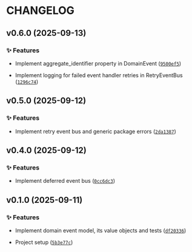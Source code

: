# CHANGELOG

<!-- version list -->

## v0.6.0 (2025-09-13)

### ✨ Features

- Implement aggregate_identifier property in DomainEvent
  ([`9500ef5`](https://github.com/adriamontoto/domain-event-pattern/commit/9500ef5542b7d01601a1e2e2f87b34db112e823f))

- Implement logging for failed event handler retries in RetryEventBus
  ([`1296c74`](https://github.com/adriamontoto/domain-event-pattern/commit/1296c74d887f260fb5d9c2a0e637580a1ef81423))


## v0.5.0 (2025-09-12)

### ✨ Features

- Implement retry event bus and generic package errors
  ([`2da1387`](https://github.com/adriamontoto/domain-event-pattern/commit/2da1387934a82782ca52bc7a4ddfd2a0d972011c))


## v0.4.0 (2025-09-12)

### ✨ Features

- Implement deferred event bus
  ([`0cc6dc3`](https://github.com/adriamontoto/domain-event-pattern/commit/0cc6dc3db26e4309eb67154f2e6e0897552386df))


## v0.1.0 (2025-09-11)

### ✨ Features

- Implement domain event model, its value objects and tests
  ([`df20336`](https://github.com/adriamontoto/domain-event-pattern/commit/df2033672eab66916d6fb9e45582a5489f9d1485))

- Project setup
  ([`5b3e77c`](https://github.com/adriamontoto/domain-event-pattern/commit/5b3e77caccefe844ca0586fc88d7910c4723c37b))
